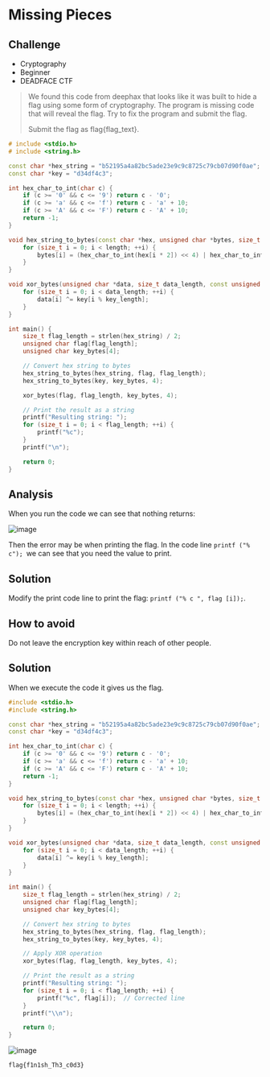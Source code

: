# Missing Pieces
## Challenge
- Cryptography
- Beginner
- DEADFACE CTF

>We found this code from deephax that looks like it was built to hide a flag using some form of cryptography.
>The program is missing code that will reveal the flag. Try to fix the program and submit the flag.
>
>Submit the flag as flag{flag_text}.

```c++
# include <stdio.h>
# include <string.h>

const char *hex_string = "b52195a4a82bc5ade23e9c9c8725c79cb07d90f0ae";  // The hex string for the flag
const char *key = "d34df4c3";

int hex_char_to_int(char c) {
    if (c >= '0' && c <= '9') return c - '0';
    if (c >= 'a' && c <= 'f') return c - 'a' + 10;
    if (c >= 'A' && c <= 'F') return c - 'A' + 10;
    return -1;
}

void hex_string_to_bytes(const char *hex, unsigned char *bytes, size_t length) {
    for (size_t i = 0; i < length; ++i) {
        bytes[i] = (hex_char_to_int(hex[i * 2]) << 4) | hex_char_to_int(hex[i * 2 + 1]);
    }
}

void xor_bytes(unsigned char *data, size_t data_length, const unsigned char *key, size_t key_length) {
    for (size_t i = 0; i < data_length; ++i) {
        data[i] ^= key[i % key_length];
    }
}

int main() {
    size_t flag_length = strlen(hex_string) / 2;
    unsigned char flag[flag_length];
    unsigned char key_bytes[4];

    // Convert hex string to bytes
    hex_string_to_bytes(hex_string, flag, flag_length);
    hex_string_to_bytes(key, key_bytes, 4);

    xor_bytes(flag, flag_length, key_bytes, 4);

    // Print the result as a string
    printf("Resulting string: ");
    for (size_t i = 0; i < flag_length; ++i) {
        printf("%c");
    }
    printf("\n");

    return 0;
}
```
## Analysis
When you run the code we can see that nothing returns:

![image](https://github.com/user-attachments/assets/521d13b8-7d47-4e9f-b51b-696e550188d6)

Then the error may be when printing the flag.
In the code line `printf ("% c"); `we can see that you need the value to print.

## Solution
Modify the print code line to print the flag: `printf ("% c ", flag [i]);`.

## How to avoid
Do not leave the encryption key within reach of other people.

## Solution
When we execute the code it gives us the flag.

```c++
#include <stdio.h>
#include <string.h>

const char *hex_string = "b52195a4a82bc5ade23e9c9c8725c79cb07d90f0ae";  // The hex string for the flag
const char *key = "d34df4c3";

int hex_char_to_int(char c) {
    if (c >= '0' && c <= '9') return c - '0';
    if (c >= 'a' && c <= 'f') return c - 'a' + 10;
    if (c >= 'A' && c <= 'F') return c - 'A' + 10;
    return -1;
}

void hex_string_to_bytes(const char *hex, unsigned char *bytes, size_t length) {
    for (size_t i = 0; i < length; ++i) {
        bytes[i] = (hex_char_to_int(hex[i * 2]) << 4) | hex_char_to_int(hex[i * 2 + 1]);
    }
}

void xor_bytes(unsigned char *data, size_t data_length, const unsigned char *key, size_t key_length) {
    for (size_t i = 0; i < data_length; ++i) {
        data[i] ^= key[i % key_length];
    }
}

int main() {
    size_t flag_length = strlen(hex_string) / 2;
    unsigned char flag[flag_length];
    unsigned char key_bytes[4];

    // Convert hex string to bytes
    hex_string_to_bytes(hex_string, flag, flag_length);
    hex_string_to_bytes(key, key_bytes, 4);

    // Apply XOR operation
    xor_bytes(flag, flag_length, key_bytes, 4);

    // Print the result as a string
    printf("Resulting string: ");
    for (size_t i = 0; i < flag_length; ++i) {
        printf("%c", flag[i]);  // Corrected line
    }
    printf("\\n");

    return 0;
}
```
![image](https://github.com/user-attachments/assets/6027ab7a-e4a1-4f26-927e-553c55295892)

`flag{f1n1sh_Th3_c0d3}`
